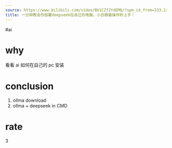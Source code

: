 ```yaml
---
source: https://www.bilibili.com/video/BV1CZf2YdEMQ/?spm_id_from=333.1387.favlist.content.click&vd_source=549bde2564979641a5f0adbcfa529b0a
title: 一分钟教会你部署deepseek在自己的电脑，小白跟着操作秒上手！
---
```


#ai
# why
看看 ai 如何在自己的 pc 安装

# conclusion
1. ollma download
2. ollma + deepseek in CMD

# rate
3